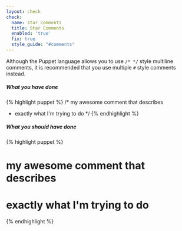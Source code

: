 ```yaml
---
layout: check
check:
  name: star_comments
  title: Star Comments
  enabled: 'true'
  fix: true
  style_guide: "#comments"
---
```

Although the Puppet language allows you to use `/* */` style multiline
comments, it is recommended that you use multiple `#` style comments instead.

##### What you have done
{% highlight puppet %}
/* my awesome comment that describes
 * exactly what I'm trying to do */
{% endhighlight %}

##### What you should have done
{% highlight puppet %}
# my awesome comment that describes
# exactly what I'm trying to do
{% endhighlight %}
